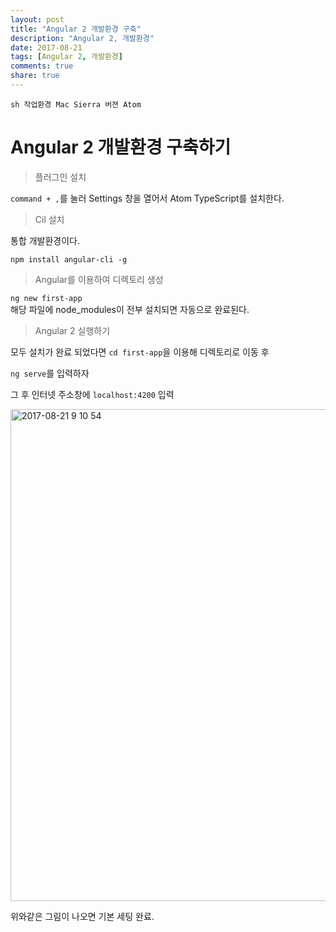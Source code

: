 ```yaml
---
layout: post
title: "Angular 2 개발환경 구축"
description: "Angular 2, 개발환경"
date: 2017-08-21
tags: [Angular 2, 개발환경]
comments: true
share: true
---
```


``sh
작업환경
Mac Sierra 버젼
Atom
``

# Angular 2 개발환경 구축하기  

> 플러그인 설치  

`command + ,`를 눌러 Settings 창을 열어서 Atom TypeScript를 설치한다.  

> Cil 설치  

통합 개발환경이다. 

`npm install angular-cli -g`

> Angular를 이용하여 디렉토리 생성  

`ng new first-app`  
해당 파일에 node_modules이 전부 설치되면 자동으로 완료된다.  

> Angular 2 실행하기  

모두 설치가 완료 되었다면
`cd first-app`을 이용해 디렉토리로 이동 후 

`ng serve`를 입력하자  

그 후 인터넷 주소창에 `localhost:4200` 입력

<img width="787" alt="2017-08-21 9 10 54" src="https://user-images.githubusercontent.com/25549306/29518669-4ad7ff36-86b5-11e7-87bb-199200db6ac9.png">

위와같은 그림이 나오면 기본 세팅 완료.  



   
